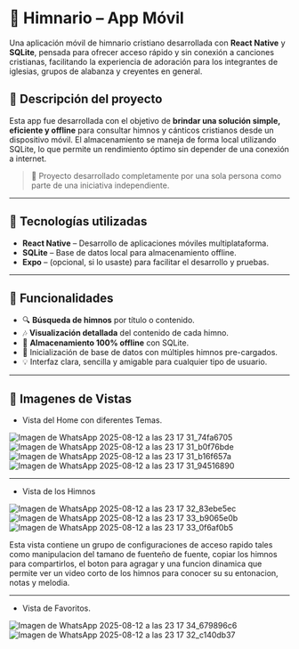 # 📖 Himnario – App Móvil

Una aplicación móvil de himnario cristiano desarrollada con **React Native** y **SQLite**, pensada para ofrecer acceso rápido y sin conexión a canciones cristianas, facilitando la experiencia de adoración para los integrantes de iglesias, grupos de alabanza y creyentes en general.

## 📱 Descripción del proyecto

Esta app fue desarrollada con el objetivo de **brindar una solución simple, eficiente y offline** para consultar himnos y cánticos cristianos desde un dispositivo móvil. El almacenamiento se maneja de forma local utilizando SQLite, lo que permite un rendimiento óptimo sin depender de una 
conexión a internet.

> 🔧 Proyecto desarrollado completamente por una sola persona como parte de una iniciativa independiente.

---

## 🚀 Tecnologías utilizadas

- **React Native** – Desarrollo de aplicaciones móviles multiplataforma.
- **SQLite** – Base de datos local para almacenamiento offline.
- **Expo** – (opcional, si lo usaste) para facilitar el desarrollo y pruebas.

---

## 🧩 Funcionalidades

- 🔍 **Búsqueda de himnos** por título o contenido.
- 🎶 **Visualización detallada** del contenido de cada himno.
- 📂 **Almacenamiento 100% offline** con SQLite.
- 💾 Inicialización de base de datos con múltiples himnos pre-cargados.
- 💡 Interfaz clara, sencilla y amigable para cualquier tipo de usuario.

---

## 🎨 Imagenes de Vistas

- Vista del Home con diferentes Temas.


![Imagen de WhatsApp 2025-08-12 a las 23 17 31_74fa6705](https://github.com/user-attachments/assets/c38e77c0-e9cf-4f1d-beea-f2437d7e4558)![Imagen de WhatsApp 2025-08-12 a las 23 17 31_b0f76bde](https://github.com/user-attachments/assets/abfc54cc-f0e4-44bc-9ceb-4ba397818da0)![Imagen de WhatsApp 2025-08-12 a las 23 17 31_b16f657a](https://github.com/user-attachments/assets/1d4e4a0d-1d6d-427d-8a74-5e5f9d1d9cf8)![Imagen de WhatsApp 2025-08-12 a las 23 17 31_94516890](https://github.com/user-attachments/assets/8c567b9a-4bd3-4387-83a1-45ccfde9ae29)

---

- Vista de los Himnos

![Imagen de WhatsApp 2025-08-12 a las 23 17 32_83ebe5ec](https://github.com/user-attachments/assets/7445501a-8be6-4329-a033-b0416d5ab92a)
![Imagen de WhatsApp 2025-08-12 a las 23 17 33_b9065e0b](https://github.com/user-attachments/assets/b5b61252-4211-4562-b74c-eb6a684f67ee)
![Imagen de WhatsApp 2025-08-12 a las 23 17 33_0f6af0b5](https://github.com/user-attachments/assets/5b9dab1b-5d67-47b3-86b9-0cb38de5c036)

Esta vista contiene un grupo de configuraciones de acceso rapido tales como manipulacion del tamano de fuenteño de fuente, copiar los himnos para compartirlos, el boton para agragar y una funcion dinamica que permite ver un video corto de los himnos para conocer su su entonacion, notas y melodia.

---

- Vista de Favoritos.


![Imagen de WhatsApp 2025-08-12 a las 23 17 34_679896c6](https://github.com/user-attachments/assets/8206a863-87b8-41f2-8964-fdac5bef9a36)![Imagen de WhatsApp 2025-08-12 a las 23 17 32_c140db37](https://github.com/user-attachments/assets/1aa4ef7c-7ecb-46b5-a894-93b5cf146320)
  

